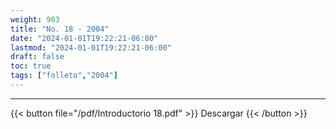 ```yaml
---
weight: 903
title: "No. 18 - 2004"
date: "2024-01-01T19:22:21-06:00"
lastmod: "2024-01-01T19:22:21-06:00"
draft: false
toc: true
tags: ["folleto","2004"]
---
```

- - - - - - - - -
{{< button file="/pdf/Introductorio 18.pdf" >}} Descargar {{< /button >}} 